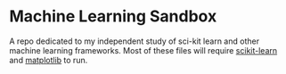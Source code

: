 # Machine Learning Sandbox
A repo dedicated to my independent study of sci-kit learn and other machine learning frameworks.
Most of these files will require [scikit-learn](http://scikit-learn.org/stable/index.html) and [matplotlib](http://matplotlib.org/) to run.
